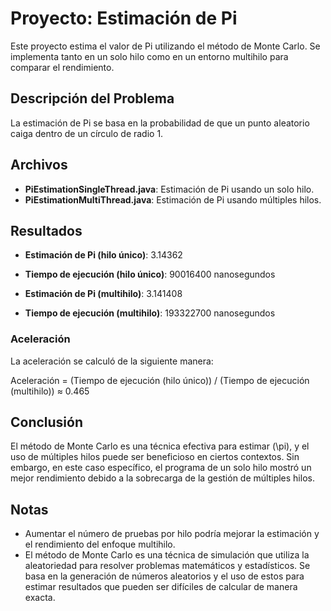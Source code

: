 # Proyecto: Estimación de Pi

Este proyecto estima el valor de Pi utilizando el método de Monte Carlo. Se implementa tanto en un solo hilo como en un entorno multihilo para comparar el rendimiento.

## Descripción del Problema

La estimación de Pi se basa en la probabilidad de que un punto aleatorio caiga dentro de un círculo de radio 1.


## Archivos

- **PiEstimationSingleThread.java**: Estimación de Pi usando un solo hilo.
- **PiEstimationMultiThread.java**: Estimación de Pi usando múltiples hilos.


## Resultados

- **Estimación de Pi (hilo único)**: 3.14362
- **Tiempo de ejecución (hilo único)**: 90016400 nanosegundos

- **Estimación de Pi (multihilo)**: 3.141408
- **Tiempo de ejecución (multihilo)**: 193322700 nanosegundos

### Aceleración

La aceleración se calculó de la siguiente manera:

Aceleración = (Tiempo de ejecución (hilo único)) / (Tiempo de ejecución (multihilo)) ≈ 0.465

## Conclusión

El método de Monte Carlo es una técnica efectiva para estimar \(\pi\), y el uso de múltiples hilos puede ser beneficioso en ciertos contextos. Sin embargo, en este caso específico, el programa de un solo hilo mostró un mejor rendimiento debido a la sobrecarga de la gestión de múltiples hilos.

## Notas

- Aumentar el número de pruebas por hilo podría mejorar la estimación y el rendimiento del enfoque multihilo.
- El método de Monte Carlo es una técnica de simulación que utiliza la aleatoriedad para resolver problemas matemáticos y estadísticos. Se basa en la generación de números aleatorios y el uso de estos para estimar resultados que pueden ser difíciles de calcular de manera exacta. 
